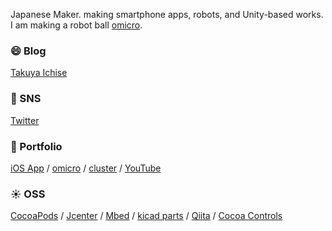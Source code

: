 Japanese Maker. making smartphone apps, robots, and Unity-based works. I am making a robot ball [omicro](https://medium.com/omicro).

### 😄 Blog
[Takuya Ichise](https://medium.com/tichise)

### 📍 SNS
[Twitter](https://twitter.com/tichise)

### 🚗 Portfolio
[iOS App](https://apps.apple.com/jp/developer/takuya-ichise/id306411634) / [omicro](https://medium.com/omicro) / [cluster](https://cluster.mu/u/tichise) / [YouTube](https://www.youtube.com/channel/UClGPdAFB6kcgkg77eS4gyNw)

### ☀️ OSS
[CocoaPods](https://cocoapods.org/owners/6707) / [Jcenter](https://bintray.com/ichise) / [Mbed](https://os.mbed.com/users/tichise/) / [kicad parts](https://github.com/tichise/kicad-parts) / [Qiita](https://qiita.com/tichise) / [Cocoa Controls](https://www.cocoacontrols.com/authors/tichise)
